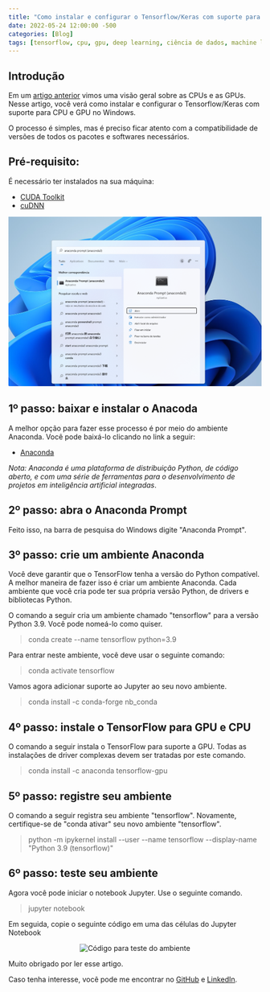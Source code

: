 ```yaml
---
title: "Como instalar e configurar o Tensorflow/Keras com suporte para CPU e GPU no Windows"
date: 2022-05-24 12:00:00 -500
categories: [Blog]
tags: [tensorflow, cpu, gpu, deep learning, ciência de dados, machine learning]
---
```


## Introdução

Em um [artigo anterior](https://gallileugenesis.github.io/2022/CPUvsGPU.html) vimos uma visão geral sobre as CPUs e as GPUs. Nesse artigo, você verá como instalar e configurar o Tensorflow/Keras com suporte para CPU e GPU no Windows.

O processo é simples, mas é preciso ficar atento com a compatibilidade de versões de todos os pacotes e softwares necessários. 

## Pré-requisito: 
É necessário ter instalados na sua máquina: 

- [CUDA Toolkit](https://developer.nvidia.com/cuda-downloads)
- [cuDNN](https://developer.nvidia.com/cudnn)

<div style="text-align:center;">
  <img src="https://github.com/gallileugenesis/gallileugenesis.github.io/blob/main/post-img/2022-05-30-tensorflow_gpu/aanconda_prompt.png?raw=true" alt="Imagem do Anaconda Prompt" style="width:600px">
</div>

## 1º passo: baixar e instalar o Anacoda

A melhor opção para fazer esse processo é por meio do ambiente Anaconda. Você pode baixá-lo clicando no link a seguir:

- [Anaconda](https://www.anaconda.com/)

*Nota: Anaconda é uma plataforma de distribuição Python, de código aberto, e com uma série de ferramentas para o desenvolvimento de projetos em inteligência artificial integradas*.

## 2º passo: abra o Anaconda Prompt 

Feito isso, na barra de pesquisa do Windows digite "Anaconda Prompt".

## 3º passo: crie um ambiente Anaconda

Você deve garantir que o TensorFlow tenha a versão do Python compatível. A melhor maneira de fazer isso é criar um ambiente Anaconda. Cada ambiente que você cria pode ter sua própria versão Python, de drivers e bibliotecas Python.

O comando a seguir cria um ambiente chamado "tensorflow" para a versão Python 3.9. Você pode nomeá-lo como quiser. 

> conda create --name tensorflow python=3.9

Para entrar neste ambiente, você deve usar o seguinte comando:

> conda activate tensorflow

Vamos agora adicionar suporte ao Jupyter ao seu novo ambiente.

> conda install -c conda-forge nb_conda

## 4º passo: instale o TensorFlow para GPU e CPU

O comando a seguir instala o TensorFlow para suporte a GPU. Todas as instalações de driver complexas devem ser tratadas por este comando.

> conda install -c anaconda tensorflow-gpu

## 5º passo: registre seu ambiente

O comando a seguir registra seu ambiente "tensorflow". Novamente, certifique-se de "conda ativar" seu novo ambiente "tensorflow".

> python -m ipykernel install --user --name tensorflow --display-name "Python 3.9 (tensorflow)"

## 6º passo: teste seu ambiente

Agora você pode iniciar o notebook Jupyter. Use o seguinte comando.

> jupyter notebook

Em seguida, copie o seguinte código em uma das células do Jupyter Notebook

<div style="text-align:center;">
  <img src="https://github.com/gallileugenesis/gallileugenesis.github.io/blob/main/post-img/2022-05-30-tensorflow_gpu/jupyter_notebook_code.png?raw=true" alt="Código para teste do ambiente" style="width:600px">
</div>

Muito obrigado por ler esse artigo. 

Caso tenha interesse, você pode me encontrar no [GitHub](https://github.com/gallileugenesis) e [LinkedIn](https://www.linkedin.com/in/gallileugenesis/).
